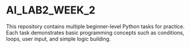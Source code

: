 # AI_LAB2_WEEK_2
This repository contains multiple beginner-level Python tasks for practice.   Each task demonstrates basic programming concepts such as conditions, loops, user input, and simple logic building.
